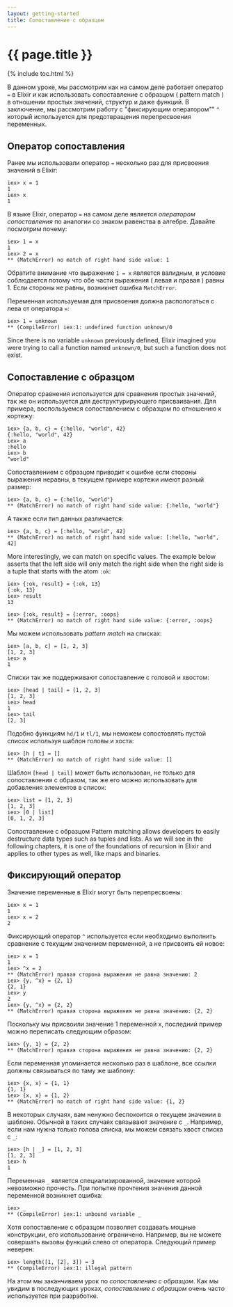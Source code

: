 ```yaml
---
layout: getting-started
title: Сопоставление с образцом
---
```


# {{ page.title }}<span hidden>.</span>

{% include toc.html %}

В данном уроке, мы рассмотрим как на самом деле работает оператор `=` в Elixir и как использовать сопоставление с образцом ( pattern match ) в отношении простых значений, структур и даже функций. В заключение, мы рассмотрим работу с "фиксирующим оператором"" `^` который используется для предотвращения перепресвоения переменных.

## Оператор сопоставления

Ранее мы использовали оператор `=` несколько раз для присвоения значений в Elixir:

```iex
iex> x = 1
1
iex> x
1
```

В языке Elixir, оператор `=` на самом деле является *оператором сопоставления* по аналогии со знаком равенства в алгебре. Давайте посмотрим почему:

```iex
iex> 1 = x
1
iex> 2 = x
** (MatchError) no match of right hand side value: 1
```

Обратите внимание что выражение `1 = x` является валидным, и условие соблюдается потому что обе части выражения ( левая и правая ) равны 1. Если стороны не равны, возникнет ошибка `MatchError`.

Переменная используемая для присвоения должна распологаться с лева от оператора `=`:

```iex
iex> 1 = unknown
** (CompileError) iex:1: undefined function unknown/0
```

Since there is no variable `unknown` previously defined, Elixir imagined you were trying to call a function named `unknown/0`, but such a function does not exist.

## Сопоставление с образцом

Оператор сравнения используется для сравнения простых значений, так же он используется для деструктурирующего присваивания. Для примера, воспользуемся сопоставлением с образцом по отношению к кортежу:

```iex
iex> {a, b, c} = {:hello, "world", 42}
{:hello, "world", 42}
iex> a
:hello
iex> b
"world"
```

Сопоставлением с образцом приводит к ошибке если стороны выражения неравны, в текущем примере кортежи имеют разный размер:

```iex
iex> {a, b, c} = {:hello, "world"}
** (MatchError) no match of right hand side value: {:hello, "world"}
```

А также если тип данных различается:

```iex
iex> {a, b, c} = [:hello, "world", 42]
** (MatchError) no match of right hand side value: [:hello, "world", 42]
```

More interestingly, we can match on specific values. The example below asserts that the left side will only match the right side when the right side is a tuple that starts with the atom `:ok`:

```iex
iex> {:ok, result} = {:ok, 13}
{:ok, 13}
iex> result
13

iex> {:ok, result} = {:error, :oops}
** (MatchError) no match of right hand side value: {:error, :oops}
```

Мы можем использовать *pattern match* на списках:

```iex
iex> [a, b, c] = [1, 2, 3]
[1, 2, 3]
iex> a
1
```

Списки так же поддерживают сопоставление с головой и хвостом:

```iex
iex> [head | tail] = [1, 2, 3]
[1, 2, 3]
iex> head
1
iex> tail
[2, 3]
```

Подобно функциям `hd/1` и `tl/1`, мы неможем сопостовлять пустой список используя шаблон головы и хоста:

```iex
iex> [h | t] = []
** (MatchError) no match of right hand side value: []
```

Шаблон `[head | tail]` может быть использован, не только для сопоставления с образом, так же его можно использовать для добавления элементов в список:

```iex
iex> list = [1, 2, 3]
[1, 2, 3]
iex> [0 | list]
[0, 1, 2, 3]
```

Сопоставление с образцом Pattern matching allows developers to easily destructure data types such as tuples and lists. As we will see in the following chapters, it is one of the foundations of recursion in Elixir and applies to other types as well, like maps and binaries.

## Фиксирующий оператор

Значение переменные в Elixir могут быть перепресвоены:

```iex
iex> x = 1
1
iex> x = 2
2
```

Фиксирующий оператор `^` используется если необходимо выполнить сравнение с текущим значением переменной, а не присвоить ей новое:

```iex
iex> x = 1
1
iex> ^x = 2
** (MatchError) правая сторона выражения не равна значению: 2
iex> {y, ^x} = {2, 1}
{2, 1}
iex> y
2
iex> {y, ^x} = {2, 2}
** (MatchError) правая сторона выражения не равна значению: {2, 2}
```

Поскольку мы присвоили значение 1 переменной x, последний пример можно переписать следующим образом:

```
iex> {y, 1} = {2, 2}
** (MatchError) правая сторона выражения не равна значению: {2, 2}
```
Если переменная упоминается несколько раз в шаблоне, все ссылки должны связываться по таму же шаблону:

```iex
iex> {x, x} = {1, 1}
{1, 1}
iex> {x, x} = {1, 2}
** (MatchError) no match of right hand side value: {1, 2}
```

В некоторых случаях, вам ненужно беспокоится о текущем значении в шаблоне. Обычной в таких случаях связывают значение с `_`. Например, если нам нужна только голова списка, мы можем связать хвост списка с `_`:

```iex
iex> [h | _] = [1, 2, 3]
[1, 2, 3]
iex> h
1
```

Переменная `_` является специализированной, значение которой невозможно прочесть. При попытке прочтения значения данной переменной возникнет ошибка:

```iex
iex> _
** (CompileError) iex:1: unbound variable _
```

Хотя сопоставление с образцом позволяет создавать мощные конструкции, его использование ограничено. Например, вы не можете совершать вызовы функций слево от оператора. Следующий пример неверен:

```iex
iex> length([1, [2], 3]) = 3
** (CompileError) iex:1: illegal pattern
```

На этом мы заканчиваем урок по *сопоставлению с образцом*. Как мы увидим в последующих уроках, *сопоставление с образцом* очень часто используется при разработке.